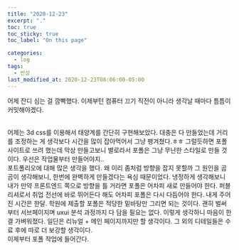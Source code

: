 ```yaml
---
title: "2020-12-23"
excerpt: "."
toc: true
toc_sticky: true
toc_label: "On this page"

categories:
  - log
tags:
  - 반성
last_modified_at: 2020-12-23T08:06:00-05:00
---
```


어제 잔디 심는 걸 깜빡했다.
이제부턴 컴퓨터 끄기 직전이 아니라 생각날 때마다 틈틈이 커밋해야겠다.

<br />
어제는 3d css를 이용해서 태양계를 간단히 구현해보았다.
대충은 다 만들었는데 거리를 조정하는 게 생각보다 시간을 많이 잡아먹어서 그냥 팽겨쳤다.ㅎㅎ
그럴듯하면 포폴 사이트로 쓰려 했는데 막상 만들고보니 별로라서 포폴은 그냥 무난한 스타일로 만들 것이다.
우선은 작업물부터 만들어야지..

<br />
포트폴리오에 대해 많은 생각을 했다. 왜 이리 좀처럼 방향을 잡지 못할까 그 원인을 곰곰이 생각해보니, 한번에 완벽하게 만들겠다는 욕심 때문이었다. 냉정하게 생각해보니 내가 만약 프론트엔드 쪽으로 방향을 틀 거라면 포폴은 어차피 새로 만들어야 한다. 퍼블리셔로서 취업 전선에 바로 뛰어든다 해도 어차피 포폴은 다시 다듬어야 한다. 내게 주어진 시간은 한달. 학원에 제출할 포폴은 적당한 밑바탕만 그리면 되는 것이다. 괜히 벌써부터 서브페이지며 uxui 분석 과정까지 다 담을 필요는 없다. 이렇게 생각하니 마음이 한결 가벼워졌다. 일단은 리뉴얼 + 메인 페이지까지만 할 생각이다. 그 외의 디테일들은 수료 후에 따로 더 보강할 생각이다.
<br />
이제부터 포폴 작업에 들어간다.
